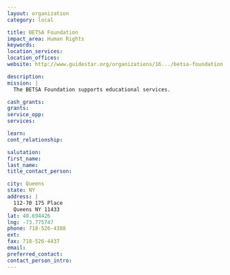 ```yaml
---
layout: organization
category: local

title: BETSA Foundation
impact_area: Human Rights
keywords: 
location_services: 
location_offices: 
website: http://www.guidestar.org/organizations/16.../betsa-foundation.aspx

description: 
mission: |
  The BETSA Foundation supports educational services.

cash_grants: 
grants: 
service_opp: 
services: 

learn: 
cont_relationship: 

salutation: 
first_name: 
last_name: 
title_contact_person: 

city: Queens
state: NY
address: |
  112-70 175 Place     
  Queens NY 11433
lat: 40.694426
lng: -73.775747
phone: 718-526-4388
ext: 
fax: 718-526-4437
email: 
preferred_contact: 
contact_person_intro: 
---
```

